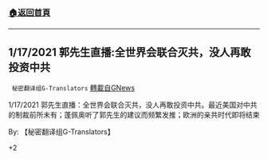 ###  [:house:返回首頁](https://github.com/ourhimalayas/txt)
---

## 1/17/2021 郭先生直播:全世界会联合灭共，没人再敢投资中共
` 秘密翻译组G-Translators` [轉載自GNews](https://gnews.org/zh-hans/769474/)

1/17/2021 郭先生直播：全世界会联合灭共，没人再敢投资中共。最近美国对中共的制裁前所未有；蓬佩奥听了郭先生的建议而频繁发推；欧洲的亲共时代即将结束

By: 【秘密翻译组G-Translators】

+2
